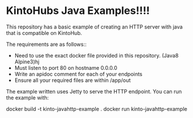 # KintoHubs Java Examples!!!!

This repository has a basic example of creating an HTTP server with java that is compatible on KintoHub.

The requirements are as follows::

* Need to use the exact docker file provided in this repository. (Java8 Alpine3)hj
* Must listen to port 80 on hostname 0.0.0.0
* Write an apidoc comment for each of your endpoints
* Ensure all your required files are within /app/out

The example written uses Jetty to serve the HTTP endpoint. You can run the example with:

docker build -t kinto-javahttp-example .
docker run kinto-javahttp-example
